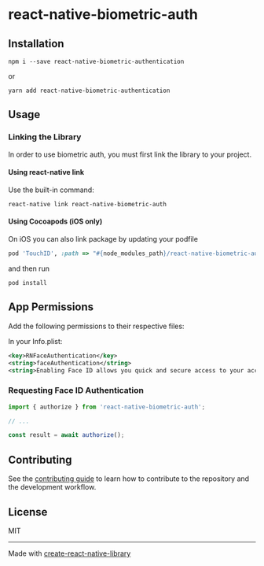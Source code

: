 # react-native-biometric-auth

## Installation

```shell
npm i --save react-native-biometric-authentication
```

or

```shell
yarn add react-native-biometric-authentication
```


## Usage

### Linking the Library

In order to use biometric auth, you must first link the library to your project.

#### Using react-native link

Use the built-in command:

```shell
react-native link react-native-biometric-auth
```

#### Using Cocoapods (iOS only)

On iOS you can also link package by updating your podfile

```ruby
pod 'TouchID', :path => "#{node_modules_path}/react-native-biometric-auth"
```

and then run

```shell
pod install
```


## App Permissions
Add the following permissions to their respective files:

In your Info.plist:


```xml
<key>RNFaceAuthentication</key>
<string>faceAuthentication</string>
<string>Enabling Face ID allows you quick and secure access to your account.</string>
```

### Requesting Face ID Authentication

```js
import { authorize } from 'react-native-biometric-auth';

// ...

const result = await authorize();
```


## Contributing

See the [contributing guide](CONTRIBUTING.md) to learn how to contribute to the repository and the development workflow.

## License

MIT

---

Made with [create-react-native-library](https://github.com/callstack/react-native-builder-bob)

